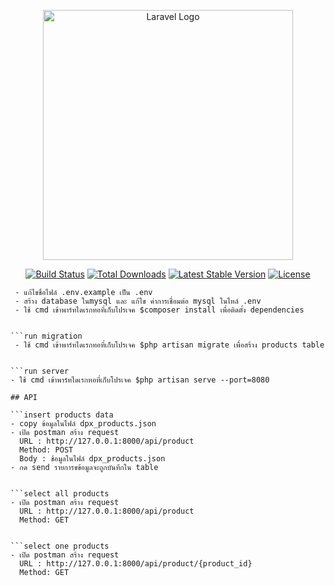 <p align="center"><a href="https://laravel.com" target="_blank"><img src="https://raw.githubusercontent.com/laravel/art/master/logo-lockup/5%20SVG/2%20CMYK/1%20Full%20Color/laravel-logolockup-cmyk-red.svg" width="400" alt="Laravel Logo"></a></p>

<p align="center">
<a href="https://travis-ci.org/laravel/framework"><img src="https://travis-ci.org/laravel/framework.svg" alt="Build Status"></a>
<a href="https://packagist.org/packages/laravel/framework"><img src="https://img.shields.io/packagist/dt/laravel/framework" alt="Total Downloads"></a>
<a href="https://packagist.org/packages/laravel/framework"><img src="https://img.shields.io/packagist/v/laravel/framework" alt="Latest Stable Version"></a>
<a href="https://packagist.org/packages/laravel/framework"><img src="https://img.shields.io/packagist/l/laravel/framework" alt="License"></a>
</p>


 
```Setup
 - แก้ไขชื่อไฟล์ .env.example เป็น .env
 - สร้าง database ในmysql และ แก้ไข ค่าการเชื่อมต่อ mysql ในไหล์ .env 
 - ใช้ cmd เข้าพาร์ทไดเรกทอที่เก็บโปรเจค $composer install เพื่อติดตั้ง dependencies

 
```run migration
 - ใช้ cmd เข้าพาร์ทไดเรกทอที่เก็บโปรเจค $php artisan migrate เพื่อสร้าง products table


```run server
- ใช้ cmd เข้าพาร์ทไดเรกทอที่เก็บโปรเจค $php artisan serve --port=8080

## API

```insert products data
- copy ข้อมูลในไฟล์ dpx_products.json 
- เปิด postman สร้าง request 
  URL : http://127.0.0.1:8000/api/product 
  Method: POST
  Body : ช้อมูลในไฟล์ dpx_products.json
- กด send รายการขข้อมูลจะถูกบันทึกใน table


```select all products
- เปิด postman สร้าง request  
  URL : http://127.0.0.1:8000/api/product 
  Method: GET


```select one products
- เปิด postman สร้าง request  
  URL : http://127.0.0.1:8000/api/product/{product_id} 
  Method: GET

